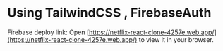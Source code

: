 # Using TailwindCSS , FirebaseAuth


Firebase deploy link:
Open [https://netflix-react-clone-4257e.web.app/](https://netflix-react-clone-4257e.web.app/) to view it in your browser.




